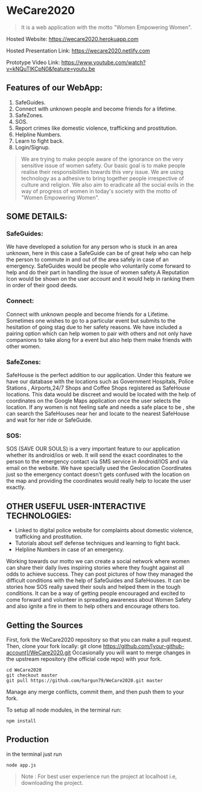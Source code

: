 # WeCare2020
> It is a web application with the motto "Women Empowering Women".

Hosted Website: https://wecare2020.herokuapp.com

Hosted Presentation Link: https://wecare2020.netlify.com

Prototype Video Link: https://www.youtube.com/watch?v=kNQuTlKCpN0&feature=youtu.be

## Features of our WebApp: 

1. SafeGuides.
1. Connect with unknown people and become friends for a lifetime.
1. SafeZones.
1. SOS.
1. Report crimes like domestic violence, trafficking and prostitution.
1. Helpline Numbers.
1. Learn to fight back.
1. Login/Signup.

> We are trying to make people aware of the ignorance on the very sensitive issue of women safety. Our basic goal is to make people realise their responsibilities towards this very issue. We are using technology as a adhesive to bring together people irrespective of culture and religion. We also aim to eradicate all the social evils in the way of progress of women in today's society with the motto of "Women Empowering Women".

## SOME DETAILS:

### SafeGuides:
We have developed a solution for any person who is stuck in an area unknown, here in this case a SafeGuide can be of great help who can help the person to commute in and out of the area safely in case of an emergency.
SafeGuides would be people who voluntarily come forward to help and do their part in handling the issue of women safety.A Reputation Icon would be shown on the user account and it would help in ranking them in order of their good deeds.

### Connect:
Connect with unknown people and become friends for a Lifetime. Sometimes one wishes to go to a particular event but submits to the hesitation of going stag due to her safety reasons. We have included a pairing option which can help women to pair with others and not only have companions to take along for a event but also help them make friends with other women.

### SafeZones:
SafeHouse is the perfect addition to our application. Under this feature we have our database with the locations such as Government Hospitals, Police Stations , Airports,24/7 Shops and Coffee Shops registered as SafeHouse locations. This data would be discreet and would be located with the help of coordinates on the Google Maps application once the user selects the location. If any women is not feeling safe and needs a safe place to be , she can search the SafeHouses near her and locate to the nearest SafeHouse and wait for her ride or SafeGuide.

### SOS:
SOS (SAVE OUR SOULS) is a very important feature to our application whether its android/ios or web. It will send the exact coordinates to the person to the emergency contact via SMS service in Android/IOS and via email on the website. We have specially used the Geolocation Coordinates just so the emergency contact doesn't gets confused with the location on the map and providing the coordinates would really help to locate the user exactly.

## OTHER USEFUL USER-INTERACTIVE TECHNOLOGIES:
* Linked to digital police website for complaints about domestic violence, trafficking and prostitution.
* Tutorials about self defense techniques and learning to fight back.
* Helpline Numbers in case of an emergency.

Working towards our motto we can create a social network where women can share their daily lives inspiring stories where they fought against all odds to achieve success. They can post pictures of how they managed the difficult conditions with the help of SafeGuides and SafeHouses. It can be stories how SOS really saved their souls and helped them in the tough conditions.
It can be a way of getting people encouraged and excited to come forward and volunteer in spreading awareness about Women Safety and also ignite a fire in them to help others and encourage others too.

## Getting the Sources
First, fork the WeCare2020 repository so that you can make a pull request. Then, clone your fork locally: git clone https://github.com/[your-github-account]/WeCare2020.git Occasionally you will want to merge changes in the upstream repository (the official code repo) with your fork.
```
cd WeCare2020
git checkout master
git pull https://github.com/hargun79/WeCare2020.git master
```
Manage any merge conflicts, commit them, and then push them to your fork.

To setup all node modules, in the terminal run:
```
npm install
```
## Production
in the terminal just run
```
node app.js
```
> Note : For best user experience run the project at localhost i.e, downloading the project.
